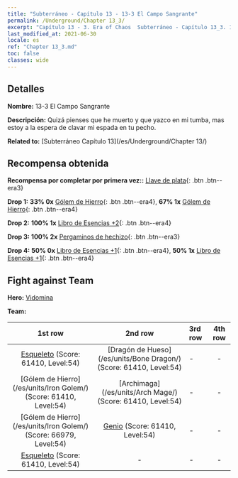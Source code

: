 ```yaml
---
title: "Subterráneo - Capítulo 13 - 13-3 El Campo Sangrante"
permalink: /Underground/Chapter 13_3/
excerpt: "Capítulo 13 - 3. Era of Chaos  Subterráneo - Capítulo 13_3. 13-3 El Campo Sangrante"
last_modified_at: 2021-06-30
locale: es
ref: "Chapter 13_3.md"
toc: false
classes: wide
---
```


## Detalles

 **Nombre:** 13-3 El Campo Sangrante

 **Descripción:** Quizá pienses que he muerto y que yazco en mi tumba, mas estoy a la espera de clavar mi espada en tu pecho.

 **Related to:** [Subterráneo Capítulo 13](/es/Underground/Chapter 13/)

## Recompensa obtenida

 **Recompensa por completar por primera vez::** [Llave de plata](/ItemsES/con_693/){: .btn .btn--era3}

 **Drop 1:** **33% 0x** [Gólem de Hierro](/ItemsES/unt_237/){: .btn .btn--era4}, **67% 1x** [Gólem de Hierro](/ItemsES/unt_237/){: .btn .btn--era4}

 **Drop 2:** **100% 1x** [Libro de Esencias +2](/ItemsES/mat_53/){: .btn .btn--era4}

 **Drop 3:** **100% 2x** [Pergaminos de hechizo](/ItemsES/con_694/){: .btn .btn--era3}

 **Drop 4:** **50% 0x** [Libro de Esencias +1](/ItemsES/mat_46/){: .btn .btn--era4}, **50% 1x** [Libro de Esencias +1](/ItemsES/mat_46/){: .btn .btn--era4}


## Fight against Team
 **Hero:** [Vidomina](/es/heroes/Vidomina/)

 **Team:**


  | 1st row | 2nd row | 3rd row | 4th row |
  |:----:|:----:|:----|:----:|
  | [Esqueleto](/es/units/Skeleton/) (Score: 61410, Level:54)  | [Dragón de Hueso](/es/units/Bone Dragon/) (Score: 61410, Level:54)  | - | - |
  | [Gólem de Hierro](/es/units/Iron Golem/) (Score: 61410, Level:54)  | [Archimaga](/es/units/Arch Mage/) (Score: 61410, Level:54)  | - | - |
  | [Gólem de Hierro](/es/units/Iron Golem/) (Score: 66979, Level:54)  | [Genio](/es/units/Genie/) (Score: 61410, Level:54)  | - | - |
  | [Esqueleto](/es/units/Skeleton/) (Score: 61410, Level:54)  | - | - | - |


